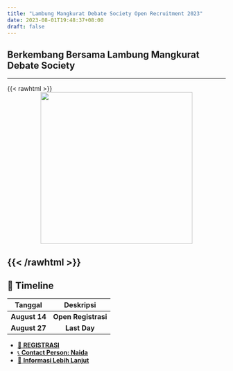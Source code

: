 ```yaml
---
title: "Lambung Mangkurat Debate Society Open Recruitment 2023"
date: 2023-08-01T19:48:37+08:00
draft: false
---
```

## Berkembang Bersama Lambung Mangkurat Debate Society
---
{{< rawhtml >}}
<img src="/img/2023_ind.png" alt="" style="height: 25em; display: block;
  margin-left: auto;
  margin-right: auto;"/>

{{< /rawhtml >}}
---

## 📅 Timeline
|  **Tanggal**  |    **Deskripsi**    |
|:-------------:|:-------------------:|
| **August 14** | **Open Registrasi** |
| **August 27** |     **Last Day**    |

- [🔗 **REGISTRASI**](https://bit.ly/REGLMDS2023)
- [📞 **Contact Person: Naida**](https://wa.me/6283136507144)
- [📲 **Informasi Lebih Lanjut**](https://www.instagram.com/lmds_ulm/)